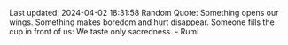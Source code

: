 Last updated: 2024-04-02 18:31:58
Random Quote: Something opens our wings. Something makes boredom and hurt disappear. Someone fills the cup in front of us: We taste only sacredness. - Rumi